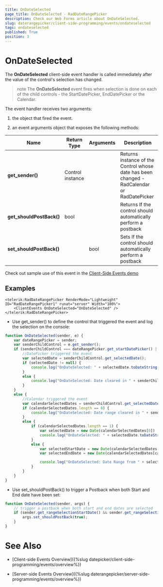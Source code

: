 ```yaml
---
title: OnDateSelected 
page_title: OnDateSelected - RadDateRangePicker
description: Check our Web Forms article about OnDateSelected.
slug: daterangepicker/client-side-programming/events/ondateselected
tags: ondateselected
published: True
position: 3
---
```


# OnDateSelected


The **OnDateSelected** client-side event handler is called immediately after the value of the control's selection has changed.

>note The **OnDateSelected** event fires when selection is done on each of the child controls - the StartDatePicker, EndDatePicker or the Calendar.
>

The event handler receives two arguments:

1. the object that fired the event.

1. an event arguments object that exposes the following methods:


| Name | Return Type | Arguments | Description |
| ------ | ------ | ------ | ------ |
| **get_sender()** |Control instance||Returns instance of the Control whose date has been changed - RadCalendar or RadDatePicker|
| **get_shouldPostBack()** |bool||Returns If the control should automatically perform a postback|
| **set_shouldPostBack()** ||bool|Sets If the control should automatically perform a postback|

Check out sample use of this event in the [Client-Side Events demo](https://demos.telerik.com/aspnet-ajax/daterangepicker/client-sideprogramming/client-sideevents/defaultcs.aspx)

## Examples

````ASPX
<telerik:RadDateRangePicker RenderMode="Lightweight" ID="RadDateRangePicker1" runat="server" Width="100%">
    <ClientEvents OnDateSelected="OnDateSelected" />
</telerik:RadDateRangePicker>
````

 - Use get_sender() to define the control that triggered the event and log the selection on the console:

````JavaScript
function OnDateSelected(sender, e) {
    var dateRangePicker = sender;
    var senderChildControl = e.get_sender();
    if (senderChildControl === dateRangePicker.get_startDatePicker() || senderChildControl === dateRangePicker.get_endDatePicker()) {
        //DatePicker triggered the event
        var selectedDate = senderChildControl.get_selectedDate();
        if (selectedDate != null) {
            console.log("OnDateSelected: " + selectedDate.toDateString() + " selected in " + senderChildControl.get_id() + "<br />");
        }
        else {
            console.log("OnDateSelected: Date cleared in " + senderChildControl.get_id() + "<br />");
        }
    }
    else {
        //Calendar triggered the event
        var calendarSelectedDates = senderChildControl.get_selectedDates();
        if (calendarSelectedDates.length == 0) {
            console.log("OnDateSelected: Date range cleared in " + senderChildControl.get_id() + "<br />");
        }
        else {
            if (calendarSelectedDates.length == 1) {
                var selectedDate = new Date(calendarSelectedDates[0])
                console.log("OnDateSelected: " + selectedDate.toDateString() + " selected in " + senderChildControl.get_id() + "<br />");
            }
            else {
                var selectedStartDate = new Date(calendarSelectedDates[0]);
                var selectedEndDate = new Date(calendarSelectedDates[calendarSelectedDates.length - 1]);

                console.log("OnDateSelected: Date Range from " + selectedStartDate.toDateString() + " to " + selectedEndDate.toDateString() + " selected in " + senderChildControl.get_id() + "<br />");
            }
        }
    }
}
````

 - Use set_shouldPostBack() to trigger a Postback when both Start and End date have been set:

````JavaScript
function OnDateSelected(sender, args) {
    // trigger a postback when both start and end dates are selected
    if (sender.get_rangeSelectionStartDate() && sender.get_rangeSelectionEndDate()) {
        args.set_shouldPostBack(true);
    }
}
````

# See Also

 * [Client-side Events Overview]({%slug datepicker/client-side-programming/events/overview%})

 * [Server-side Events Overview]({%slug daterangepicker/server-side-programming/events/overview%})


